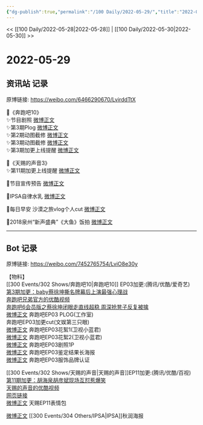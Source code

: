 ```yaml
---
{"dg-publish":true,"permalink":"/100 Daily/2022-05-29/","title":"2022-05-29","created":"2022-12-04T21:44:28.000+08:00","updated":"2023-01-09T17:24:40.247+08:00"}
---
```



<< [[100 Daily/2022-05-28\|2022-05-28]] | [[100 Daily/2022-05-30\|2022-05-30]] >>

# 2022-05-29

## 资讯站 记录

原博链接: https://weibo.com/6466290670/LvirddTtX

🌟《奔跑吧10》  
✨节目剧照 [微博正文](https://m.weibo.cn/6466290670/4774509795871756)  
✨第3期Plog [微博正文](https://m.weibo.cn/6466290670/4774433678690763)  
✨第2期动图截修 [微博正文](https://m.weibo.cn/6466290670/4774563944337298)  
✨第3期动图截修 [微博正文](https://m.weibo.cn/6466290670/4774572487874277)  
✨第3期加更上线提醒 [微博正文](https://m.weibo.cn/6466290670/4774434961884655)

🌟《天赐的声音3》  
✨第11期加更上线提醒 [微博正文](https://m.weibo.cn/6466290670/4774436253994488)

🌟节目宣传预告 [微博正文](https://m.weibo.cn/6466290670/4774613235794623)

🌟IPSA自律水乳 [微博正文](https://m.weibo.cn/6466290670/4774472244531512)

🌟每日早安 沙漠之旅vlog个人cut [微博正文](https://m.weibo.cn/6466290670/4774379969839192)

🌟2018泉州“新声盛典”《大鱼》饭拍 [微博正文](https://m.weibo.cn/6466290670/4774396478623184)

---
## Bot 记录

原博链接: https://weibo.com/7452765754/LviO8e30y

【物料】  
[[300 Events/302 Shows/奔跑吧10\|奔跑吧10]] EP03加更:(腾讯/优酷/爱奇艺)  
[第3期加更：baby蔡徐坤撕名牌幕后上演最强心理战](https://weibo.cn/sinaurl?u=http%3A%2F%2Fv.qq.com%2Fx%2Fcover%2Fmzc00200te7ifuq%2Fv0042g85ndv.html)  
[奔跑吧兄弟官方的优酷视频](https://weibo.cn/sinaurl?u=https%3A%2F%2Fv.youku.com%2Fv_show%2Fid_XNTg2OTY1MjM2OA%3D%3D.html%3Fx%26sharefrom%3Dandroid%26scene%3Dlong%26playMode%3Dnormal%26sharekey%3D35fd2413d74b1b6d222ca719931d38a11)  
[奔跑吧6会员版之蔡徐坤闭眼走直线超稳 周深抢凳子反复被擒](https://weibo.cn/sinaurl?u=https%3A%2F%2Fm.iqiyi.com%2Fv_2556woqcg64.html%3Fvfrm%3D2-3-0-1)  
[微博正文](https://m.weibo.cn/7478855230/4774432436912284) 奔跑吧EP03 PLOG(工作室)  
[](https://m.weibo.cn/1371117067/4774443974921194) 奔跑吧EP03加更cut(文娱第三只眼)  
[微博正文](https://m.weibo.cn/5876797510/4774436055551781) 奔跑吧EP03花絮1(卫视小蓝君)  
[微博正文](https://m.weibo.cn/5876797510/4774439768817751) 奔跑吧EP03花絮2(卫视小蓝君)  
[微博正文](https://m.weibo.cn/5242381821/4774492590836018) 奔跑吧EP03剧照1P  
[微博正文](https://m.weibo.cn/5242381821/4774432197054786) 奔跑吧EP03鉴定结果长海报  
[微博正文](https://m.weibo.cn/2698016013/4774020093839021) 奔跑吧EP03服饰品牌认证

[[300 Events/302 Shows/天赐的声音\|天赐的声音]]EP11加更:(腾讯/优酷/百视)  
[第11期加更：胡海泉胡彦斌现场互怼惹爆笑](https://weibo.cn/sinaurl?u=http%3A%2F%2Fv.qq.com%2Fx%2Fcover%2Fmzc002007ub01lq%2Fz00427hegkm.html)  
[天赐的声音的优酷视频](https://weibo.cn/sinaurl?u=https%3A%2F%2Fv.youku.com%2Fv_show%2Fid_XNTIwNTM0NjkxNg%3D%3D.html%3Fx%26sharefrom%3Dandroid%26scene%3Dlong%26playMode%3Dnormal%26sharekey%3De4d7d1aacf94cd71e26207a86018cb139)  
[网页链接](https://weibo.cn/sinaurl?u=https%3A%2F%2Fbp-share.bestv.com.cn%2Fbp-share%2FsharePage.html%3FtitleId%3D462517%26contentId%3D10121%26currentEpisode%3D11%26modelType%3D1)  
[微博正文](https://m.weibo.cn/1315706994/4774462391845975) 天赐EP11表情包

[微博正文](https://m.weibo.cn/1851789841/4774466473952565) [[300 Events/304 Others/IPSA\|IPSA]]秋润海报
